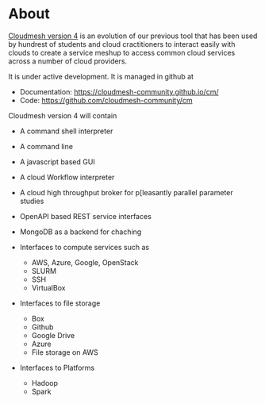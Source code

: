 # About

[Cloudmesh version 4](https://cloudmesh-community.github.io/cm/) is an evolution
of our previous tool that has been used by hundrest of students and cloud
cractitioners to interact easily with clouds to create a service meshup to
access common cloud services across a number of cloud providers.

It is under active development. It is managed in github at 

* Documentation: <https://cloudmesh-community.github.io/cm/>
* Code: <https://github.com/cloudmesh-community/cm>

Cloudmesh version 4 will contain

* A command shell interpreter
* A command line 
* A javascript based GUI
* A cloud Workflow interpreter
* A cloud high throughput broker for p[leasantly parallel parameter studies
* OpenAPI based REST service interfaces
* MongoDB as a backend for chaching

* Interfaces to compute services such as 

  * AWS, Azure, Google, OpenStack
  * SLURM
  * SSH
  * VirtualBox
  
* Interfaces to file storage

  * Box
  * Github
  * Google Drive
  * Azure
  * File storage on AWS
  
* Interfaces to Platforms

  * Hadoop
  * Spark 